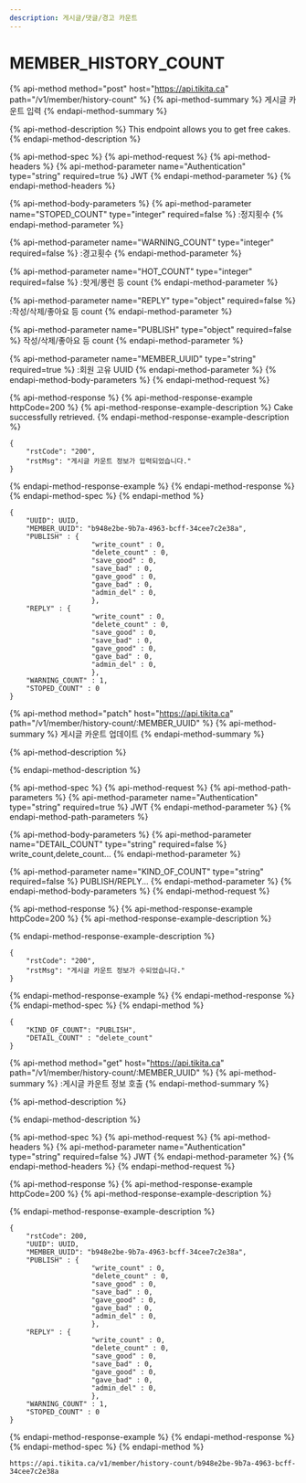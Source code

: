 ```yaml
---
description: 게시글/댓글/경고 카운트
---
```


# MEMBER\_HISTORY\_COUNT

{% api-method method="post" host="https://api.tikita.ca" path="/v1/member/history-count" %}
{% api-method-summary %}
게시글 카운트 입력 
{% endapi-method-summary %}

{% api-method-description %}
This endpoint allows you to get free cakes.
{% endapi-method-description %}

{% api-method-spec %}
{% api-method-request %}
{% api-method-headers %}
{% api-method-parameter name="Authentication" type="string" required=true %}
JWT
{% endapi-method-parameter %}
{% endapi-method-headers %}

{% api-method-body-parameters %}
{% api-method-parameter name="STOPED\_COUNT" type="integer" required=false %}
:정지횟수 
{% endapi-method-parameter %}

{% api-method-parameter name="WARNING\_COUNT" type="integer" required=false %}
:경고횟수 
{% endapi-method-parameter %}

{% api-method-parameter name="HOT\_COUNT" type="integer" required=false %}
:핫게/롱런 등 count 
{% endapi-method-parameter %}

{% api-method-parameter name="REPLY" type="object" required=false %}
:작성/삭제/좋아요 등 count 
{% endapi-method-parameter %}

{% api-method-parameter name="PUBLISH" type="object" required=false %}
작성/삭제/좋아요 등 count 
{% endapi-method-parameter %}

{% api-method-parameter name="MEMBER\_UUID" type="string" required=true %}
:회원 고유 UUID 
{% endapi-method-parameter %}
{% endapi-method-body-parameters %}
{% endapi-method-request %}

{% api-method-response %}
{% api-method-response-example httpCode=200 %}
{% api-method-response-example-description %}
Cake successfully retrieved.
{% endapi-method-response-example-description %}

```
{
    "rstCode": "200",
    "rstMsg": "게시글 카운트 정보가 입력되었습니다."
}
```
{% endapi-method-response-example %}
{% endapi-method-response %}
{% endapi-method-spec %}
{% endapi-method %}

```text
{
    "UUID": UUID,
    "MEMBER_UUID": "b948e2be-9b7a-4963-bcff-34cee7c2e38a",
    "PUBLISH" : {
                    "write_count" : 0,
                    "delete_count" : 0,
                    "save_good" : 0,
                    "save_bad" : 0,
                    "gave_good" : 0,
                    "gave_bad" : 0,
                    "admin_del" : 0,
                    },
    "REPLY" : {
                    "write_count" : 0,
                    "delete_count" : 0,
                    "save_good" : 0,
                    "save_bad" : 0,
                    "gave_good" : 0,
                    "gave_bad" : 0,
                    "admin_del" : 0,
                    },
    "WARNING_COUNT" : 1,
    "STOPED_COUNT" : 0
}
```

{% api-method method="patch" host="https://api.tikita.ca" path="/v1/member/history-count/:MEMBER\_UUID" %}
{% api-method-summary %}
게시글 카운트 업데이트 
{% endapi-method-summary %}

{% api-method-description %}

{% endapi-method-description %}

{% api-method-spec %}
{% api-method-request %}
{% api-method-path-parameters %}
{% api-method-parameter name="Authentication" type="string" required=true %}
JWT
{% endapi-method-parameter %}
{% endapi-method-path-parameters %}

{% api-method-body-parameters %}
{% api-method-parameter name="DETAIL\_COUNT" type="string" required=false %}
write\_count,delete\_count...
{% endapi-method-parameter %}

{% api-method-parameter name="KIND\_OF\_COUNT" type="string" required=false %}
PUBLISH/REPLY...
{% endapi-method-parameter %}
{% endapi-method-body-parameters %}
{% endapi-method-request %}

{% api-method-response %}
{% api-method-response-example httpCode=200 %}
{% api-method-response-example-description %}

{% endapi-method-response-example-description %}

```
{
    "rstCode": "200",
    "rstMsg": "게시글 카운트 정보가 수되었습니다."
}
```
{% endapi-method-response-example %}
{% endapi-method-response %}
{% endapi-method-spec %}
{% endapi-method %}

```text
{
    "KIND_OF_COUNT": "PUBLISH",
    "DETAIL_COUNT" : "delete_count"
}
```

{% api-method method="get" host="https://api.tikita.ca" path="/v1/member/history-count/:MEMBER\_UUID" %}
{% api-method-summary %}
:게시글 카운트 정보 호출 
{% endapi-method-summary %}

{% api-method-description %}

{% endapi-method-description %}

{% api-method-spec %}
{% api-method-request %}
{% api-method-headers %}
{% api-method-parameter name="Authentication" type="string" required=false %}
JWT
{% endapi-method-parameter %}
{% endapi-method-headers %}
{% endapi-method-request %}

{% api-method-response %}
{% api-method-response-example httpCode=200 %}
{% api-method-response-example-description %}

{% endapi-method-response-example-description %}

```
{
    "rstCode": 200,
    "UUID": UUID,
    "MEMBER_UUID": "b948e2be-9b7a-4963-bcff-34cee7c2e38a",
    "PUBLISH" : {
                    "write_count" : 0,
                    "delete_count" : 0,
                    "save_good" : 0,
                    "save_bad" : 0,
                    "gave_good" : 0,
                    "gave_bad" : 0,
                    "admin_del" : 0,
                    },
    "REPLY" : {
                    "write_count" : 0,
                    "delete_count" : 0,
                    "save_good" : 0,
                    "save_bad" : 0,
                    "gave_good" : 0,
                    "gave_bad" : 0,
                    "admin_del" : 0,
                    },
    "WARNING_COUNT" : 1,
    "STOPED_COUNT" : 0
}
```
{% endapi-method-response-example %}
{% endapi-method-response %}
{% endapi-method-spec %}
{% endapi-method %}

```text
https://api.tikita.ca/v1/member/history-count/b948e2be-9b7a-4963-bcff-34cee7c2e38a
```



